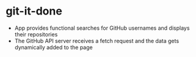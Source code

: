 # git-it-done

- App provides functional searches for GitHub usernames and displays their repositories
- The GitHub API server receives a fetch request and the data gets dynamically added to the page

